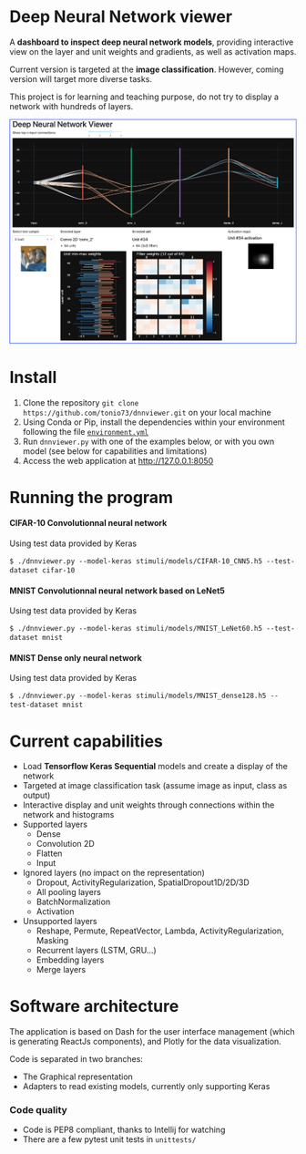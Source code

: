 # Deep Neural Network viewer

A **dashboard to inspect deep neural network models**, providing interactive view on the layer and unit weights and gradients, as well as activation maps.

Current version is targeted at the **image classification**. However, coming version will target more diverse tasks.

This project is for learning and teaching purpose, do not try to display a network with hundreds of layers.

![Screenshot](assets/screen1.png)

# Install

1. Clone the repository `git clone https://github.com/tonio73/dnnviewer.git` on your local machine
2. Using Conda or Pip, install the dependencies within your environment following the file [`environment.yml`](enviroment.yml)
3. Run `dnnviewer.py` with one of the examples below, or with you own model (see below for capabilities and limitations)
4. Access the web application at http://127.0.0.1:8050

# Running the program

#### CIFAR-10 Convolutionnal neural network

Using test data provided by Keras

```
$ ./dnnviewer.py --model-keras stimuli/models/CIFAR-10_CNN5.h5 --test-dataset cifar-10
```

#### MNIST Convolutionnal neural network based on LeNet5

Using test data provided by Keras

```
$ ./dnnviewer.py --model-keras stimuli/models/MNIST_LeNet60.h5 --test-dataset mnist
```

#### MNIST Dense only neural network

Using test data provided by Keras

```
$ ./dnnviewer.py --model-keras stimuli/models/MNIST_dense128.h5 --test-dataset mnist
```

# Current capabilities

- Load **Tensorflow Keras Sequential** models and create a display of the network
- Targeted at image classification task (assume image as input, class as output)
- Interactive display and unit weights through connections within the network and histograms
- Supported layers
  - Dense
  - Convolution 2D
  - Flatten
  - Input
- Ignored layers (no impact on the representation)
  - Dropout, ActivityRegularization, SpatialDropout1D/2D/3D
  - All pooling layers
  - BatchNormalization
  - Activation
- Unsupported layers
  - Reshape, Permute, RepeatVector, Lambda, ActivityRegularization, Masking
  - Recurrent layers (LSTM, GRU...)
  - Embedding layers
  - Merge layers

# Software architecture

The application is based on Dash for the user interface management (which is generating ReactJs components), and Plotly for the data visualization.

Code is separated in two branches:

- The Graphical representation
- Adapters to read existing models, currently only supporting Keras

### Code quality

- Code is PEP8 compliant, thanks to Intellij for watching
- There are a few pytest unit tests in `unittests/`
